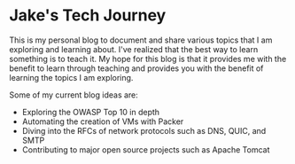 # Jake's Tech Journey

This is my personal blog to document and share various topics that I am exploring and learning about. I've realized that the best way to learn something is to teach it. My hope for this blog is that it provides me with the benefit to learn through teaching and provides you with the benefit of learning the topics I am exploring. 

Some of my current blog ideas are:
- Exploring the OWASP Top 10 in depth
- Automating the creation of VMs with Packer
- Diving into the RFCs of network protocols such as DNS, QUIC, and SMTP
- Contributing to major open source projects such as Apache Tomcat